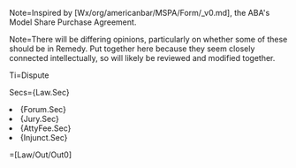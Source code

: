 Note=Inspired by [Wx/org/americanbar/MSPA/Form/_v0.md], the ABA's Model Share Purchase Agreement.

Note=There will be differing opinions, particularly on whether some of these should be in Remedy.  Put together here because they seem closely connected intellectually, so will likely be reviewed and modified together.

Ti=Dispute

Secs={Law.Sec}<li>{Forum.Sec}<li>{Jury.Sec}<li>{AttyFee.Sec}<li>{Injunct.Sec}

=[Law/Out/Out0]
